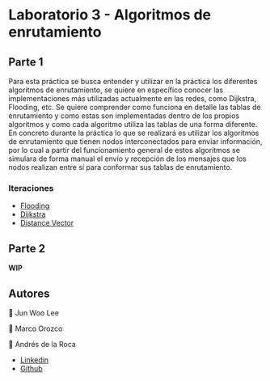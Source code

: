 # Laboratorio 3 - Algoritmos de enrutamiento

## Parte 1
Para esta práctica se busca entender y utilizar en la práctica los diferentes algoritmos de enrutamiento, se quiere en específico conocer las implementaciones más utilizadas actualmente en las redes, como Dijkstra, Flooding, etc. Se quiere comprender como funciona en detalle las tablas de enrutamiento y como estas son implementadas dentro de los propios algoritmos y como cada algoritmo utiliza las tablas de una forma diferente.
En concreto durante la práctica lo que se realizará es utilizar los algoritmos de enrutamiento que tienen nodos interconectados para enviar información, por lo cual a partir del funcionamiento general de estos algoritmos se simulara de forma manual el envío y recepción de los mensajes que los nodos realizan entre sí para conformar sus tablas de enrutamiento.

### Iteraciones

- [Flooding](./Flooding/)
- [Dijkstra]()
- [Distance Vector](./DistanceVector/)

## Parte 2 
<b>WIP</b>

## Autores
👤 Jun Woo Lee

👤 Marco Orozco

👤 Andrés de la Roca  
- <a href = "https://www.linkedin.com/in/andr%C3%A8s-de-la-roca-pineda-10a40319b/">Linkedin</a>  
- <a href="https://github.com/andresdlRoca">Github</a> 
